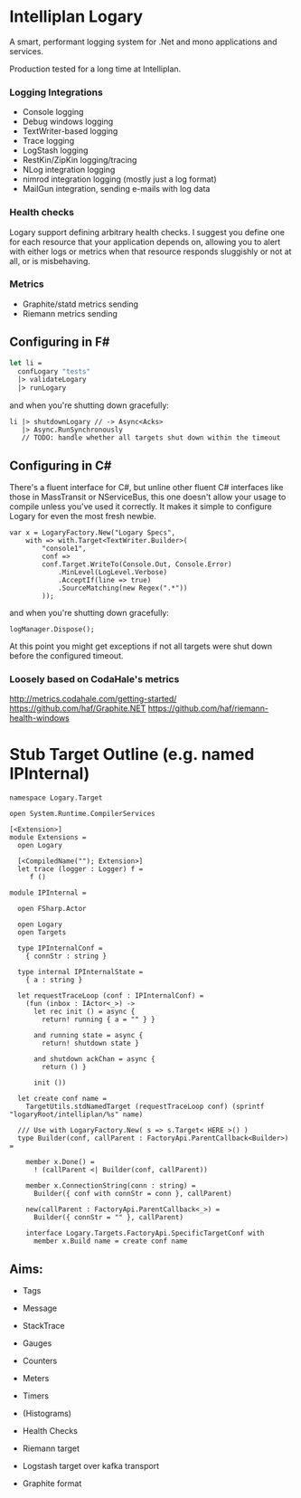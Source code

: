 ﻿# Intelliplan Logary

A smart, performant logging system for .Net and mono applications and services.

Production tested for a long time at Intelliplan.

### Logging Integrations

 - Console logging
 - Debug windows logging
 - TextWriter-based logging
 - Trace logging
 - LogStash logging
 - RestKin/ZipKin logging/tracing
 - NLog integration logging
 - nimrod integration logging (mostly just a log format)
 - MailGun integration, sending e-mails with log data

### Health checks

Logary support defining arbitrary health checks. I suggest you define one for
each resource that your application depends on, allowing you to alert with either
logs or metrics when that resource responds sluggishly or not at all, or is
misbehaving.

### Metrics

 - Graphite/statd metrics sending
 - Riemann metrics sending
 
## Configuring in F#

``` fsharp
let li = 
  confLogary "tests"
  |> validateLogary
  |> runLogary
```

and when you're shutting down gracefully:

```
li |> shutdownLogary // -> Async<Acks>
   |> Async.RunSynchronously
   // TODO: handle whether all targets shut down within the timeout
```

## Configuring in C#

There's a fluent interface for C#, but unline other fluent C# interfaces
like those in MassTransit or NServiceBus, this one doesn't allow your
usage to compile unless you've used it correctly. It makes it simple
to configure Logary for even the most fresh newbie.

```
var x = LogaryFactory.New("Logary Specs",
	with => with.Target<TextWriter.Builder>(
		"console1",
		conf =>
		conf.Target.WriteTo(Console.Out, Console.Error)
			.MinLevel(LogLevel.Verbose)
			.AcceptIf(line => true)
			.SourceMatching(new Regex(".*"))
		));
```

and when you're shutting down gracefully:

```
logManager.Dispose();
```

At this point you might get exceptions if not all targets were shut down
before the configured timeout.

### Loosely based on CodaHale's metrics

  http://metrics.codahale.com/getting-started/
  https://github.com/haf/Graphite.NET
  https://github.com/haf/riemann-health-windows

# Stub Target Outline (e.g. named IPInternal)

```
namespace Logary.Target

open System.Runtime.CompilerServices

[<Extension>]
module Extensions =
  open Logary

  [<CompiledName(""); Extension>]
  let trace (logger : Logger) f =
     f ()

module IPInternal =

  open FSharp.Actor

  open Logary
  open Targets

  type IPInternalConf =
    { connStr : string }

  type internal IPInternalState =
    { a : string }

  let requestTraceLoop (conf : IPInternalConf) =
    (fun (inbox : IActor<_>) ->
      let rec init () = async {
        return! running { a = "" } }

      and running state = async {
        return! shutdown state }

      and shutdown ackChan = async {
        return () }

      init ())

  let create conf name =
    TargetUtils.stdNamedTarget (requestTraceLoop conf) (sprintf "logaryRoot/intelliplan/%s" name)

  /// Use with LogaryFactory.New( s => s.Target< HERE >() )
  type Builder(conf, callParent : FactoryApi.ParentCallback<Builder>) =

    member x.Done() =
      ! (callParent <| Builder(conf, callParent))

    member x.ConnectionString(conn : string) =
      Builder({ conf with connStr = conn }, callParent)

    new(callParent : FactoryApi.ParentCallback<_>) =
      Builder({ connStr = "" }, callParent)

    interface Logary.Targets.FactoryApi.SpecificTargetConf with
      member x.Build name = create conf name
```

## Aims:

  - Tags
  - Message
  - StackTrace
 
  - Gauges
  - Counters
  - Meters
  - Timers

  - (Histograms)
  - Health Checks
 
  - Riemann target
  - Logstash target over kafka transport
  - Graphite format
